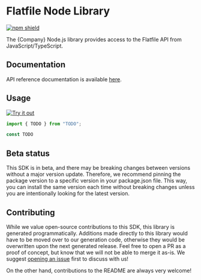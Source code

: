 # Flatfile Node Library

[![npm shield](https://img.shields.io/npm/v/@fern-api/flatfile)](https://www.npmjs.com/package/@fern-api/{company})

The {Company} Node.js library provides access to the Flatfile API from JavaScript/TypeScript.

## Documentation

API reference documentation is available [here](https://flatfile.stoplight.io/docs/v10).

## Usage

[![Try it out](https://developer.stackblitz.com/img/open_in_stackblitz.svg)](https://stackblitz.com/edit/flatfile-typescript-sdk?file=app.ts&view=editor)

```typescript
import { TODO } from "TODO";

const TODO
```

## Beta status

This SDK is in beta, and there may be breaking changes between versions without a major version update. Therefore, we recommend pinning the package version to a specific version in your package.json file. This way, you can install the same version each time without breaking changes unless you are intentionally looking for the latest version.

## Contributing

While we value open-source contributions to this SDK, this library is generated programmatically. Additions made directly to this library would have to be moved over to our generation code, otherwise they would be overwritten upon the next generated release. Feel free to open a PR as a proof of concept, but know that we will not be able to merge it as-is. We suggest [opening an issue](https://github.com/fern-{company}/{company}-node/issues) first to discuss with us!

On the other hand, contributions to the README are always very welcome!

